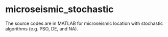# microseismic_stochastic
The source codes are in MATLAB for microseismic location with stochastic algorithms (e.g. PSO, DE, and NA).
